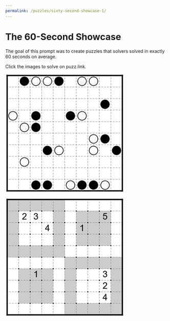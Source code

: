 ```yaml
---
permalink: /puzzles/sixty-second-showcase-1/
---
```


# The 60-Second Showcase

The goal of this prompt was to create puzzles that solvers solved in exactly 60 seconds on average.

Click the images to solve on puzz.link.

[![Click to solve on puzz.link](../../images/puzzles/2024/masyu1.png)](https://puzz.link/p?mashu/10/10/7fc0000006b291i0000f0l3j0000002jp0)

[![Click to solve on puzz.link](../../images/puzzles/2024/doubleChoco1.png)](https://puzz.link/p?dbchoco/10/10/v0hehehev00veheheh0vq23k5j4h1zu1k3o2o4q)
